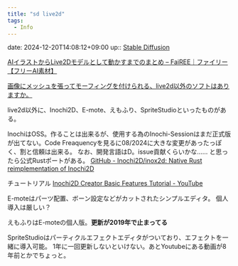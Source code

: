 ```yaml
---
title: "sd live2d"
tags:
  - Info
---
```


date: 2024-12-20T14:08:12+09:00
up:: [Stable Diffusion](../Bar/Stable%20Diffusion.md)

[AIイラストからLive2Dモデルとして動かすまでのまとめ – FaiREE｜ファイリー【フリーAI素材】](https://fairee.sozaiya-san.com/aiart-to-live2d/)

[画像にメッシュを張ってモーフィングを付けられる、live2d以外のソフトはありますか。](https://felo.ai/search/94UTTdJD2fFRo5GEYj5KCZ)

live2d以外に、Inochi2D、E-mote、えもふり、SpriteStudioといったものがある。

InochiはOSS。作ることは出来るが、使用する為のInochi-Sessionはまだ正式版が出てない。Code Freaquencyを見るに08/2024に大きな変更があったっぽく、割と信頼は出来る。
なお、開発言語はD。issue貢献くらいかな……
と思ったら公式Rustポートがある。
[GitHub - Inochi2D/inox2d: Native Rust reimplementation of Inochi2D](https://github.com/Inochi2D/inox2d)

チュートリアル
[Inochi2D Creator Basic Features Tutorial - YouTube](https://www.youtube.com/watch?v=Tnz8Z9QokXc)

E-moteはパーツ配置、ボーン設定などがカットされたシンプルエディタ。
個人導入は厳しい？

えもふりはE-moteの個人版。**更新が2019年で止まってる**

SpriteStudioはパーティクルエフェクトエディタがついており、エフェクトを一緒に導入可能。
1年に一回更新しないといけない。あとYoutubeにある動画が8年前とかでちょっと。
